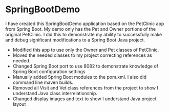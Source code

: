 # SpringBootDemo

I have created this SpringBootDemo application based on the PetClinic app from Spring Boot.
My demo only has the Pet and Owner portions of the original PetClinic. I did this 
to demonstrate my ability to successfully make and debug significant modifications 
to a Spring Boot Java project.
            
  - Modified this app to use only the Owner and Pet classes of PetClinic.
  - Moved the needed classes to my project correcting references as needed.
  - Changed Spring Boot port to use 8082 to demonstrate knowledge of Spring Boot configuration settings
  - Manually added Spring Boot modules to the pom.xml. I also did command line maven builds. 
  - Removed all Visit and Vet class references from the project to show I understand Java class interrelationship.
  - Changed display images and text to show I understand Java project layout
